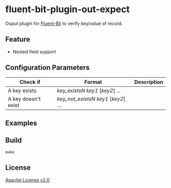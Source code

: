 # fluent-bit-plugin-out-expect

Ouput plugin for [Fluent-Bit](https://fluentbit.io/) to verify key/value of record.

## Feature

* Nested field support

## Configuration Parameters

|Check if|Format|Description|
|-------|------|-----------|
|A key exists       | *key_existsN* *key1* [*key2*] ...     | |
|A key doesn't exist| *key_not_existsN* *key1* [*key2*] ... | |

## Examples

## Build

```
make
```

## License

[Apache License v2.0](https://www.apache.org/licenses/LICENSE-2.0)